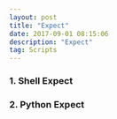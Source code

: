 ```yaml
---
layout: post
title: "Expect"
date: 2017-09-01 08:15:06 
description: "Expect"
tag: Scripts
---
```


### 1. Shell Expect


### 2. Python Expect



